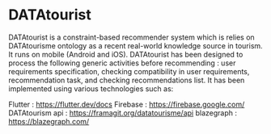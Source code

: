 # DATAtourist

DATAtourist is a constraint-based recommender system which is relies on DATAtourisme ontology as a recent real-world knowledge source in tourism. It runs on mobile (Android and iOS).
DATAtourist has been designed to process the following generic activities before recommending : user requirements specification, checking compatibility in user requirements, recommendation task, and checking recommendations list. It has been implemented using various technologies such as:

Flutter  : https://flutter.dev/docs
Firebase : https://firebase.google.com/
DATAtourism api : https://framagit.org/datatourisme/api
blazegraph : https://blazegraph.com/
